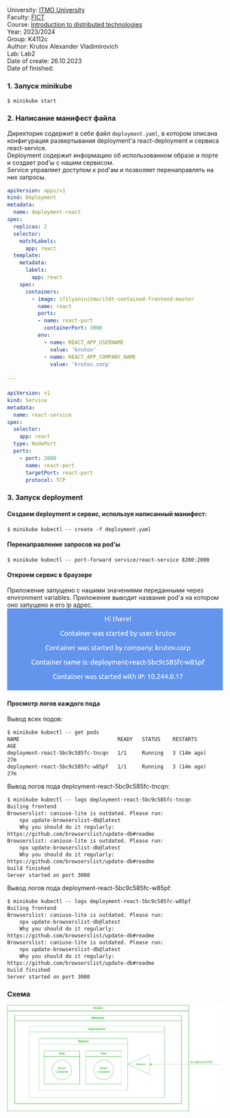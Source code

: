 University: [ITMO University](https://itmo.ru/ru/) \
Faculty: [FICT](https://fict.itmo.ru) \
Course: [Introduction to distributed technologies](https://github.com/itmo-ict-faculty/introduction-to-distributed-technologies) \
Year: 2023/2024 \
Group: K4112с \
Author: Krutov Alexander Vladimirovich \
Lab: Lab2 \
Date of create: 26.10.2023 \
Date of finished: <none>


### 1. Запуск minikube
    $ minikube start

### 2. Написание манифест файла
Директория содержит в себе файл `deployment.yaml`, в котором описана конфигурация развертывания deployment'а react-deployment и сервиса react-service.  
Deployment содержит информацию об использованном образе и порте и создает pod'ы с нашим сервисом.  
Service управляет доступом к pod'ам и позволяет перенаправлять на них запросы.

``` yaml
apiVersion: apps/v1
kind: Deployment                                            
metadata:
  name: deployment-react                         
spec:
  replicas: 2
  selector:
    matchLabels:
      app: react
  template:
    metadata:
      labels:
        app: react
    spec:                                      
      containers:
        - image: ifilyaninitmo/itdt-contained-frontend:master
          name: react                           
          ports:
          - name: react-port
            containerPort: 3000
          env:
            - name: REACT_APP_USERNAME
              value: 'krutov'
            - name: REACT_APP_COMPANY_NAME
              value: 'krutov.corp'
        
---

apiVersion: v1
kind: Service
metadata:
  name: react-service
spec:
  selector:
    app: react
  type: NodePort
  ports:
    - port: 2000
      name: react-port
      targetPort: react-port
      protocol: TCP
```

### 3. Запуск deployment
#### Создаем deployment и сервис, используя написанный манифест:
    $ minikube kubectl -- create -f deployment.yaml

#### Перенаправление запросов на pod'ы
    $ minikube kubectl -- port-forward service/react-service 8200:2000

#### Откроем сервис в браузере
Приложение запущено с нашими значениями переданными через environment variables. Приложение выводит название pod'а на котором оно запущено и его ip адрес.\
![first enter](images/image1.png)

#### Просмотр логов каждого пода
Вывод всех подов:

    $ minikube kubectl -- get pods
    NAME                                READY   STATUS    RESTARTS      AGE
    deployment-react-5bc9c585fc-tncqn   1/1     Running   3 (14m ago)   27m
    deployment-react-5bc9c585fc-w85pf   1/1     Running   3 (14m ago)   27m

Вывод логов пода deployment-react-5bc9c585fc-tncqn:

    $ minikube kubectl -- logs deployment-react-5bc9c585fc-tncqn
    Builing frontend
    Browserslist: caniuse-lite is outdated. Please run:
        npx update-browserslist-db@latest
        Why you should do it regularly: https://github.com/browserslist/update-db#readme
    Browserslist: caniuse-lite is outdated. Please run:
        npx update-browserslist-db@latest
        Why you should do it regularly: https://github.com/browserslist/update-db#readme
    build finished
    Server started on port 3000


Вывод логов пода deployment-react-5bc9c585fc-w85pf:

    $ minikube kubectl -- logs deployment-react-5bc9c585fc-w85pf
    Builing frontend
    Browserslist: caniuse-lite is outdated. Please run:
        npx update-browserslist-db@latest
        Why you should do it regularly: https://github.com/browserslist/update-db#readme
    Browserslist: caniuse-lite is outdated. Please run:
        npx update-browserslist-db@latest
        Why you should do it regularly: https://github.com/browserslist/update-db#readme
    build finished
    Server started on port 3000


### Схема
![Scheme](images/lab2.drawio.png)
